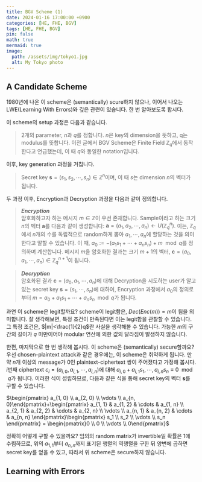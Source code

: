 ```yaml
---
title: BGV Scheme (1)
date: 2024-01-16 17:00:00 +0900
categories: [HE, FHE, BGV]
tags: [HE, FHE, BGV]
pin: false
math: true
mermaid: true
image:
  path: /assets/img/tokyo1.jpg
  alt: My Tokyo photo
---
```


## A Candidate Scheme
1980년에 나온 이 scheme은 (semantically) scure하지 않으나, 이어서 나오는 LWE(Learning With Errors)와 깊은 관련이 있습니다. 한 번 알아보도록 합시다.

이 scheme의 setup 과정은 다음과 같습니다. 
> $2$개의 parameter, $n$과 $q$를 정합니다. $n$은 key의 dimension을 뜻하고, q는 modulus를 뜻합니다. 이전 글에서 BGV Scheme은 Finite Field $\mathbb{Z}_q$에서 동작한다고 언급했는데, 이 때 $q$와 동일한 notation입니다. 

이후, key generation 과정을 거칩니다.
> Secret key $\mathbf{s}=(s_1, s_2, \cdots, s_n) \in \mathbb{Z}^n$이며, 이 때 $s$는 dimension $n$의 벡터가 됩니다. 

두 과정 이후, Encryption과 Decryption 과정을 다음과 같이 정의합니다.
> ***Encryption***  
암호화하고자 하는 메시지 $m\in \mathbb{Z}$이 우선 존재합니다. Sample이라고 하는 크기 $n$의 벡터 $\mathbf{a}$를 다음과 같이 생성합니다: $\mathbf{a}=(a_1, a_2, \cdots, a_n)\leftarrow U(\mathbb{Z}^n_q).$ 이는, $\mathbb{Z}_q$에서 $n$개의 수를 독립적으로 random하게 뽑아 $a_1, \cdots, a_n$에 할당하는 것을 의미한다고 말할 수 있습니다. 이 때, $a_0:=-(a_1s_1+\cdots+a_ns_n)+m \mod{q}$를 정의하며 계산합니다. 메시지 $m$을 암호화한 결과는 크기 $m+1$의 벡터, $\mathbf{c}=(a_0, a_1, \cdots, a_n)\in \mathbb{Z}_q^{n+1}$이 됩니다.

> ***Decryption***  
암호화된 결과 $\mathbf{c}=(a_0, a_1, \cdots, a_n)$에 대해 Decryption을 시도하는 user가 알고 있는 secret key $\mathbf{s}=(s_1, \cdots, s_n)$에 대하여, Encryption 과정에서 $a_0$의 정의로부터 $m=a_0+a_1s_1+\cdots+a_ns_n \mod{q}$가 됩니다.

과연 이 scheme은 legit할까요? scheme이 legit함은, $Dec(Enc(m))=m$이 됨을 의미합니다. 잘 생각해보면, 특정 조건이 만족된다면 이는 legit함을 관찰할 수 있습니다. 그 특정 조건은, $|m|<\frac{1}{2}q$란 사실을 생각해볼 수 있습니다. 가능한 $m$의 구간의 길이가 $q$ 미만이어야 modular 연산에 의한 값의 달라짐이 발생하지 않습니다.

한편, 마지막으로 한 번 생각해 봅시다. 이 scheme은 (semantically) secure할까요? 우선 chosen-plaintext attack과 같은 경우에는, 이 scheme은 취약하게 됩니다. 만약 $n$개 이상의 message가 $0$인 plaintext-ciphertext 쌍이 주어졌다고 가정해 봅시다. $i$번째 ciphertext $c_i=(a_{i,0}, a_{i,1}, \cdots, a_{i, n})$에 대해 $a_{i,0}+a_{i,1}s_1, \cdots, a_{i, n}s_n\equiv 0 \mod{q}$가 됩니다. 이러한 식이 성립하므로, 다음과 같은 식을 통해 secret key의 벡터 $\mathbf{s}$를 구할 수 있습니다.

$\begin{pmatrix} a_{1, 0} \\ a_{2, 0} \\ \vdots \\ a_{n, 0}\end{pmatrix}+\begin{pmatrix} a_{1, 1} & a_{1, 2} & \cdots & a_{1, n} \\ a_{2, 1} & a_{2, 2} & \cdots & a_{2, n} \\ \vdots \\ a_{n, 1} & a_{n, 2} & \cdots & a_{n, n} \end{pmatrix}\begin{pmatrix} s_1 \\ s_2 \\ \vdots \\ s_n \end{pmatrix} = \begin{pmatrix}0 \\ 0 \\ \vdots \\ 0\end{pmatrix}$

정확히 어떻게 구할 수 있을까요?​ 임의의 random matrix가 invertible일 확률은 $1$에 수렴하므로, 위의 $a_{1, 1}$부터 $a_{n, n}$까지 표기된 행렬의 역행렬을 구한 뒤 양변에 곱하면 secret key를 얻을 수 있고, 따라서 위 scheme은 secure하지 않습니다.

## Learning with Errors

